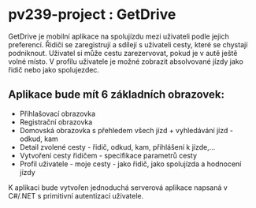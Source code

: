 # pv239-project : GetDrive

GetDrive je mobilní aplikace na spolujízdu mezi uživateli podle jejich
preferencí. Řidiči se zaregistrují a sdílejí s uživateli cesty, které se
chystají podniknout. Uživatel si může cestu zarezervovat, pokud je v autě ještě
volné místo. V profilu uživatele je možné zobrazit absolvované jízdy jako řidič
nebo jako spolujezdec.

## Aplikace bude mít 6 základních obrazovek:

 - Přihlašovací obrazovka
 - Registrační obrazovka
 - Domovská obrazovka s přehledem všech jízd + vyhledávání jízd - odkud, kam
 - Detail zvolené cesty - řidič, odkud, kam, přihlášení k jízde,...
 - Vytvoření cesty řidičem - specifikace parametrů cesty
 - Profil uživatele - moje cesty - jako řidič, jako spolujízda a hodnocení jízdy

K aplikaci bude vytvořen jednoduchá serverová aplikace napsaná v C#/.NET s primitivní autentizací uživatele.
